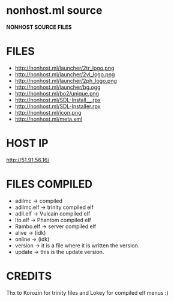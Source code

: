 # nonhost.ml source
**NONHOST SOURCE FILES**

# FILES
- http://nonhost.ml/launcher/2tr_logo.png
- http://nonhost.ml/launcher/2vl_logo.png
- http://nonhost.ml/launcher/2ph_logo.png
- http://nonhost.ml/launcher/bg.ogg
- http://nonhost.ml/bo2/unique.png
- http://nonhost.ml/SDL-Install__.rpx
- http://nonhost.ml/SDL-Installer.rpx
- http://nonhost.ml/icon.png
- http://nonhost.ml/meta.xml

# HOST IP
http://51.91.56.16/

# FILES COMPILED
- adilmc -> compiled
- adilmc.elf -> trinity compiled elf
- adil.elf -> Vulcain compiled elf
- lto.elf -> Phantom compiled elf
- Rambo.elf -> server compiled elf
- alive -> (idk)
- online -> (idk)
- version -> it is a file where it is written the version.
- update -> this is the update version.

# CREDITS
Thx to Korozin for trinity files and Lokey for compiled elf menus :)
